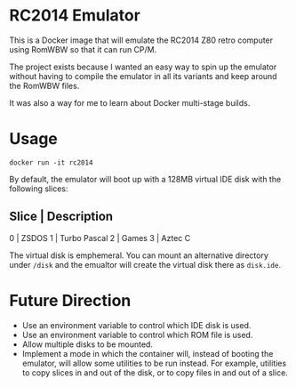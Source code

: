 # RC2014 Emulator

This is a Docker image that will emulate the RC2014 Z80 retro computer using
RomWBW so that it can run CP/M.

The project exists because I wanted an easy way to spin up the emulator without
having to compile the emulator in all its variants and keep around the RomWBW files.

It was also a way for me to learn about Docker multi-stage builds.

# Usage

```
docker run -it rc2014
```

By default, the emulator will boot up with a 128MB virtual IDE disk with the following slices:

Slice | Description
--------------
0 | ZSDOS
1 | Turbo Pascal
2 | Games
3 | Aztec C

The virtual disk is emphemeral. You can mount an alternative directory under `/disk`
and the emualtor will create the virtual disk there as `disk.ide`.

# Future Direction

* Use an environment variable to control which IDE disk is used.
* Use an environment variable to control which ROM file is used.
* Allow multiple disks to be mounted.
* Implement a mode in which the container will, instead of booting the emulator, will
  allow some utilities to be run instead. For example, utilities to copy slices
  in and out of the disk, or to copy files in and out of a slice.
